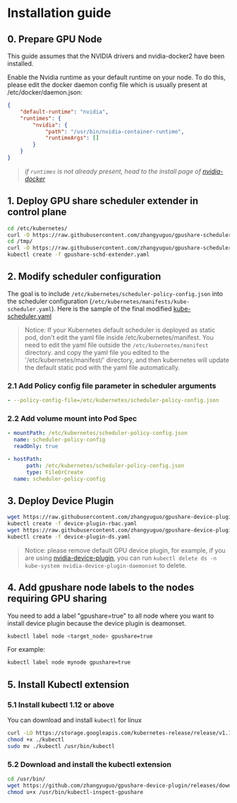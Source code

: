 # Installation guide

## 0\. Prepare GPU Node

This guide assumes that the NVIDIA drivers and nvidia-docker2 have been installed.

Enable the Nvidia runtime as your default runtime on your node. To do this, please edit the docker daemon config file which is usually present at /etc/docker/daemon.json:

```json
{
    "default-runtime": "nvidia",
    "runtimes": {
        "nvidia": {
            "path": "/usr/bin/nvidia-container-runtime",
            "runtimeArgs": []
        }
    }
}
```

> *if `runtimes` is not already present, head to the install page of [nvidia-docker](https://github.com/NVIDIA/nvidia-docker)*

## 1\. Deploy GPU share scheduler extender in control plane

```bash
cd /etc/kubernetes/
curl -O https://raw.githubusercontent.com/zhangyuguo/gpushare-scheduler-extender/master/config/scheduler-policy-config.json
cd /tmp/
curl -O https://raw.githubusercontent.com/zhangyuguo/gpushare-scheduler-extender/master/config/gpushare-schd-extender.yaml
kubectl create -f gpushare-schd-extender.yaml
```

## 2\. Modify scheduler configuration
The goal is to include `/etc/kubernetes/scheduler-policy-config.json` into the scheduler configuration (`/etc/kubernetes/manifests/kube-scheduler.yaml`).
Here is the sample of the final modified [kube-scheduler.yaml](../config/kube-scheduler.yaml)

> Notice: If your Kubernetes default scheduler is deployed as static pod, don't edit the yaml file inside /etc/kubernetes/manifest. You need to edit the yaml file outside the `/etc/kubernetes/manifest` directory. and copy the yaml file you edited to the '/etc/kubernetes/manifest/' directory, and then kubernetes will update the default static pod with the yaml file automatically.

### 2.1 Add Policy config file parameter in scheduler arguments

```yaml
- --policy-config-file=/etc/kubernetes/scheduler-policy-config.json
```

### 2.2 Add volume mount into Pod Spec

```yaml
- mountPath: /etc/kubernetes/scheduler-policy-config.json
  name: scheduler-policy-config
  readOnly: true
```

```yaml
- hostPath:
      path: /etc/kubernetes/scheduler-policy-config.json
      type: FileOrCreate
  name: scheduler-policy-config
```

## 3\. Deploy Device Plugin

```bash
wget https://raw.githubusercontent.com/zhangyuguo/gpushare-device-plugin/master/device-plugin-rbac.yaml
kubectl create -f device-plugin-rbac.yaml
wget https://raw.githubusercontent.com/zhangyuguo/gpushare-device-plugin/master/device-plugin-ds.yaml
kubectl create -f device-plugin-ds.yaml
```

> Notice: please remove default GPU device plugin, for example, if you are using [nvidia-device-plugin](https://github.com/NVIDIA/k8s-device-plugin/blob/v1.11/nvidia-device-plugin.yml), you can run `kubectl delete ds -n kube-system nvidia-device-plugin-daemonset` to delete.

## 4\. Add gpushare node labels to the nodes requiring GPU sharing
You need to add a label "gpushare=true" to all node where you want to install device plugin because the device plugin is deamonset. 
```bash
kubectl label node <target_node> gpushare=true
```

For example:

```bash
kubectl label node mynode gpushare=true
```

## 5\. Install Kubectl extension


### 5.1 Install kubectl 1.12 or above
You can download and install `kubectl` for linux

```bash
curl -LO https://storage.googleapis.com/kubernetes-release/release/v1.12.1/bin/linux/amd64/kubectl
chmod +x ./kubectl
sudo mv ./kubectl /usr/bin/kubectl
```

### 5.2 Download and install the kubectl extension

```bash
cd /usr/bin/
wget https://github.com/zhangyuguo/gpushare-device-plugin/releases/download/v0.3.0/kubectl-inspect-gpushare
chmod u+x /usr/bin/kubectl-inspect-gpushare
```
